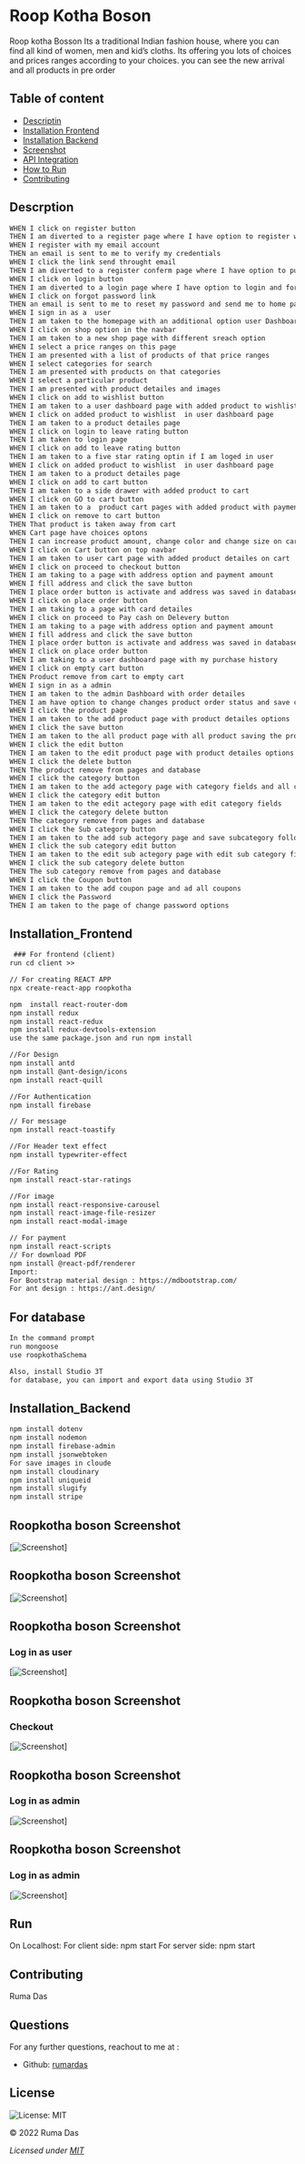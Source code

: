 
# Roop Kotha Boson

Roop kotha Bosson Its a traditional Indian fashion house, where you can find all kind of women, men and kid’s cloths. Its offering you lots of choices and prices ranges according to your choices. you can see the new arrival and all products in pre order

## Table of content
- [Descriptin](#Descrption)
- [Installation Frontend](#Installation_FrontEnd)
- [Installation Backend](#Installation_BackEnd)
- [Screenshot](#Screenshot)
- [API Integration](#API)
- [How to Run](#Rum)
- [Contributing](#Contributing)

## Descrption
```md
WHEN I click on register button
THEN I am diverted to a register page where I have option to register with my email account.
WHEN I register with my email account
THEN an email is sent to me to verify my credentials
WHEN I click the link send throught email
THEN I am diverted to a register conferm page where I have option to put my password and divert to home page.
WHEN I click on login button
THEN I am diverted to a login page where I have option to login and forgor password as well
WHEN I click on forgot password link
THEN an email is sent to me to reset my password and send me to home page
WHEN I sign in as a  user
THEN I am taken to the homepage with an additional option user Dashboard
WHEN I click on shop option in the navbar
THEN I am taken to a new shop page with different sreach option
WHEN I select a price ranges on this page
THEN I am presented with a list of products of that price ranges
WHEN I select categories for search
THEN I am presented with products on that categories
WHEN I select a particular product
THEN I am presented with product detailes and images
WHEN I click on add to wishlist button
THEN I am taken to a user dashboard page with added product to wishlist
WHEN I click on added product to wishlist  in user dashboard page
THEN I am taken to a product detailes page
WHEN I click on login to leave rating button
THEN I am taken to login page
WHEN I click on add to leave rating button
THEN I am taken to a five star rating optin if I am loged in user
WHEN I click on added product to wishlist  in user dashboard page
THEN I am taken to a product detailes page
WHEN I click on add to cart button
THEN I am taken to a side drawer with added product to cart 
WHEN I click on GO to cart button
THEN I am taken to a  product cart pages with added product with payment options
WHEN I click on remove to cart button
THEN That product is taken away from cart
WHEN Cart page have choices optons
THEN I can increase product amount, change color and change size on cart page
WHEN I click on Cart button on top navbar
THEN I am taken to user cart page with added product detailes on cart
WHEN I click on proceed to checkout button 
THEN I am taking to a page with address option and payment amount
WHEN I fill address and click the save button
THEN I place order button is activate and address was saved in database
WHEN I click on place order button 
THEN I am taking to a page with card detailes
WHEN I click on proceed to Pay cash on Delevery button 
THEN I am taking to a page with address option and payment amount
WHEN I fill address and click the save button
THEN I place order button is activate and address was saved in database
WHEN I click on place order button 
THEN I am taking to a user dashboard page with my purchase history
WHEN I click on empty cart button 
THEN Product remove from cart to empty cart
WHEN I sign in as a admin
THEN I am taken to the admin Dashboard with order detailes
THEN I am have option to change changes product order status and save changes options in database
WHEN I click the product page 
THEN I am taken to the add product page with product detailes options
WHEN I click the save button 
THEN I am taken to the all product page with all product saving the product to database
WHEN I click the edit button 
THEN I am taken to the edit product page with product detailes options
WHEN I click the delete button 
THEN The product remove from pages and database
WHEN I click the category button 
THEN I am taken to the add actegory page with category fields and all categories
WHEN I click the category edit button
THEN I am taken to the edit actegory page with edit category fields
WHEN I click the category delete button
THEN The category remove from pages and database
WHEN I click the Sub category button 
THEN I am taken to the add sub actegory page and save subcategory following any category and showing all sub categories
WHEN I click the sub category edit button
THEN I am taken to the edit sub actegory page with edit sub category fields and categories name
WHEN I click the sub category delete button
THEN The sub category remove from pages and database
WHEN I click the Coupon button 
THEN I am taken to the add coupon page and ad all coupons
WHEN I click the Password 
THEN I am taken to the page of change password options

```

## Installation_Frontend
```md
 ### For frontend (client) 
run cd client >>

// For creating REACT APP
npx create-react-app roopkotha

npm  install react-router-dom
npm install redux
npm install react-redux
npm install redux-devtools-extension
use the same package.json and run npm install

//For Design 
npm install antd
npm install @ant-design/icons
npm install react-quill

//For Authentication 
npm install firebase

// For message
npm install react-toastify

//For Header text effect
npm install typewriter-effect

//For Rating
npm install react-star-ratings

//For image 
npm install react-responsive-carousel
npm install react-image-file-resizer
npm install react-modal-image

// For payment 
npm install react-scripts
// For download PDF
npm install @react-pdf/renderer
Import:
For Bootstrap material design : https://mdbootstrap.com/
For ant design : https://ant.design/

```
## For database
```md
In the command prompt 
run mongoose 
use roopkothaSchema

Also, install Studio 3T
for database, you can import and export data using Studio 3T

```
## Installation_Backend
```md
npm install dotenv
npm install nodemon
npm install firebase-admin
npm install jsonwebtoken
For save images in cloude
npm install cloudinary
npm install uniqueid
npm install slugify
npm install stripe


```
##  Roopkotha boson Screenshot

[![Screenshot](./images/video_1.gif)]

##  Roopkotha boson Screenshot 

[![Screenshot](./images/video_2.gif)]

##  Roopkotha boson Screenshot
### Log in as user

[![Screenshot](./images/video_3.gif)]

##  Roopkotha boson Screenshot
### Checkout

[![Screenshot](./images/video_6.gif)]

##  Roopkotha boson Screenshot
### Log in as admin

[![Screenshot](./images/video_4.gif)]


##  Roopkotha boson Screenshot
### Log in as admin

[![Screenshot](./images/video_5.gif)]

## Run
On Localhost:
For client side: npm start
For server side: npm start

## Contributing

Ruma Das

## Questions

For any further questions, reachout to me at :

- Github: [rumardas](https://github.com/rumardas)

## License

![License: MIT](https://img.shields.io/badge/License-MIT-yellow.svg)

&copy; 2022 Ruma Das

_Licensed under [MIT](./license)_

